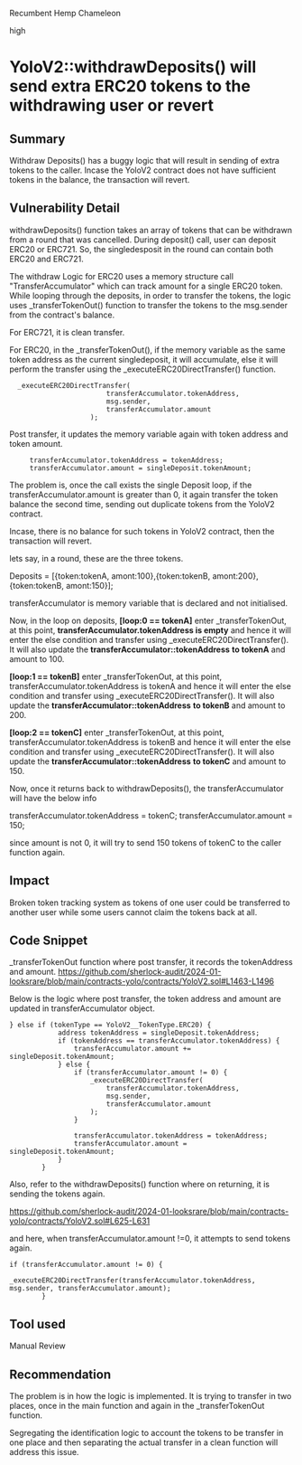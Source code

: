 Recumbent Hemp Chameleon

high

# YoloV2::withdrawDeposits() will send extra ERC20 tokens to the withdrawing user or revert

## Summary
Withdraw Deposits() has a buggy logic that will result in sending of extra tokens to the caller. Incase the YoloV2 contract does not have sufficient tokens in the balance, the transaction will revert.

## Vulnerability Detail
withdrawDeposits() function takes an array of tokens that can be withdrawn from a round that was cancelled.
During deposit() call, user can deposit ERC20 or ERC721. So, the singledesposit in the round can contain both ERC20 and ERC721.

The withdraw Logic for ERC20 uses a memory structure call "TransferAccumulator" which can track amount for a single ERC20 token. While looping through the deposits, in order to transfer the tokens, the logic uses _transferTokenOut() function to transfer the tokens to the msg.sender from the contract's balance.

For ERC721, it is clean transfer.

For ERC20, in the _transferTokenOut(), if the memory variable as the same token address as the current singledeposit, it will accumulate, else it will perform the transfer using the _executeERC20DirectTransfer() function. 

```solidity
  _executeERC20DirectTransfer(
                        transferAccumulator.tokenAddress,
                        msg.sender,
                        transferAccumulator.amount
                    );
```

Post transfer, it updates the memory variable again with token address  and token amount.

```solidity
     transferAccumulator.tokenAddress = tokenAddress;
     transferAccumulator.amount = singleDeposit.tokenAmount;
```
The problem is, once the call exists the single Deposit loop, if the transferAccumulator.amount is greater than 0, it again transfer the token balance the second time, sending out duplicate tokens from the YoloV2 contract.

Incase, there is no balance for such tokens in YoloV2 contract, then the transaction will revert.

lets say, in a round, these are the three tokens.
    
Deposits = [{token:tokenA, amont:100},{token:tokenB, amont:200},{token:tokenB, amont:150}];
   
transferAccumulator is memory variable that is declared and not initialised.

Now, in the loop on deposits,
**[loop:0 == tokenA]** enter _transferTokenOut, at this point, **transferAccumulator.tokenAddress is empty** and hence
                                    it will enter the else condition and transfer using _executeERC20DirectTransfer().
                                    It will also update the **transferAccumulator::tokenAddress** **to tokenA** and amount to 100.

**[loop:1 == tokenB]** enter _transferTokenOut, at this point, transferAccumulator.tokenAddress is tokenA and hence
                                    it will enter the else condition and transfer using _executeERC20DirectTransfer().
                                    It will also update the **transferAccumulator::tokenAddress** **to tokenB** and amount to 200.

**[loop:2 == tokenC]** enter _transferTokenOut, at this point, transferAccumulator.tokenAddress is tokenB and hence
                                    it will enter the else condition and transfer using _executeERC20DirectTransfer().
                                    It will also update the **transferAccumulator::tokenAddress** **to tokenC** and amount to 150.


Now, once it returns back to withdrawDeposits(), the transferAccumulator will have the below info

  transferAccumulator.tokenAddress = tokenC;
  transferAccumulator.amount = 150;

since amount is not 0, it will try to send 150 tokens of tokenC to the caller function again.


## Impact
Broken token tracking system as tokens of one user could be transferred to another user while some users cannot claim the tokens back at all.

## Code Snippet
_transferTokenOut function where post transfer, it records the tokenAddress and amount.
https://github.com/sherlock-audit/2024-01-looksrare/blob/main/contracts-yolo/contracts/YoloV2.sol#L1463-L1496

Below is the logic where post transfer, the token address and amount are updated in transferAccumulator object.

```solidity
} else if (tokenType == YoloV2__TokenType.ERC20) {
            address tokenAddress = singleDeposit.tokenAddress;
            if (tokenAddress == transferAccumulator.tokenAddress) {
                transferAccumulator.amount += singleDeposit.tokenAmount;
            } else {
                if (transferAccumulator.amount != 0) {
                    _executeERC20DirectTransfer(
                        transferAccumulator.tokenAddress,
                        msg.sender,
                        transferAccumulator.amount
                    );
                }

                transferAccumulator.tokenAddress = tokenAddress;
                transferAccumulator.amount = singleDeposit.tokenAmount;
            }
        }
```

Also, refer to the  withdrawDeposits() function where on returning, it is sending the tokens again.

https://github.com/sherlock-audit/2024-01-looksrare/blob/main/contracts-yolo/contracts/YoloV2.sol#L625-L631

and here, when transferAccumulator.amount !=0, it attempts to send tokens again.
```solidity
if (transferAccumulator.amount != 0) {
            _executeERC20DirectTransfer(transferAccumulator.tokenAddress, msg.sender, transferAccumulator.amount);
        }
```

## Tool used
Manual Review

## Recommendation
The problem is in how the logic is implemented. It is trying to transfer in two places, once in the main function and again in the _transferTokenOut function.

Segregating the identification logic to account the tokens to be transfer in one place and then separating the actual transfer in a clean function will address this issue.